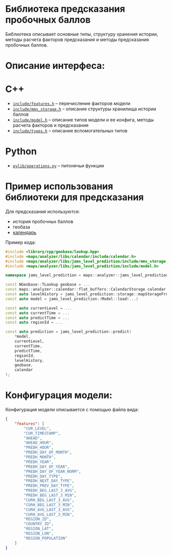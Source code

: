 Библиотека предсказания пробочных баллов
===

Библиотека описывает основные типы, структуру хранения истории, методы расчета факторов предсказания и методы предсказания пробочных баллов.

Описание интерфеса:
===

C++
==
- [`include/features.h`](include/features.h) – перечисление факторов модели
- [`include/mms_storage.h`](include/mms_storage.h) – описание структуры хранилища истории баллов
- [`include/model.h`](include/model.h) – описание типов модели и ее конфига, методы расчета факторов и предсказания
- [`include/types.h`](include/types.h) – описание вспомогательных типов

Python
==
- [`pylib/operations.py`](pylib/operations.py) – питонячьи функции

Пример использования библиотеки для предсказания
===
Для предсказания используются:
- история пробочных баллов
- геобаза
- [календарь](/arc/trunk/arcadia/maps/analyzer/libs/calendar)

Пример кода:
```cpp
#include <library/cpp/geobase/lookup.hpp>
#include <maps/analyzer/libs/calendar/include/calendar.h>
#include <maps/analyzer/libs/jams_level_prediction/include/mms_storage.h>
#include <maps/analyzer/libs/jams_level_prediction/include/model.h>

namespace jams_level_prediction = maps::analyzer::jams_level_prediction;

const NGeobase::TLookup geobase = ...
const maps::analyzer::calendar::flat_buffers::CalendarStorage calendar = ...
const auto levelHistory = jams_level_prediction::storage::mapStorageFromFile(...);
const auto model = jams_level_prediction::Model::load(...)

const auto currentLevel = ...
const auto currentTime = ...
const auto predictTime = ...
const auto regionId = ...

const auto prediction = jams_level_prediction::predict(
    *model,
    currentLevel,
    currentTime,
    predictTime,
    regionId,
    levelHistory,
    geobase,
    calendar
);
```

Конфигурация модели:
===
Конфигурация модели описывается с помощью файла вида:
```json
{
    "features": [
        "CUR_LEVEL",
        "CUR_TIMESTAMP",
        "AHEAD",
        "AHEAD_HOUR",
        "PREDH_HOUR",
        "PREDH_DAY_OF_MONTH",
        "PREDH_MONTH",
        "PREDH_YEAR",
        "PREDH_DAY_OF_YEAR",
        "PREDH_DAY_OF_YEAR_NORM",
        "PREDH_DAY_TYPE",
        "PREDH_NEXT_DAY_TYPE",
        "PREDH_PREV_DAY_TYPE",
        "PREDH_BEG_LAST_3_AVG",
        "PREDH_BEG_LAST_3_MIN",
        "CURH_BEG_LAST_3_AVG",
        "CURH_BEG_LAST_3_MIN",
        "CURH_AVG_LAST_3_AVG",
        "CURH_AVG_LAST_3_MIN",
        "REGION_ID",
        "COUNTRY_ID",
        "REGION_LAT",
        "REGION_LON",
        "REGION_POPULATION"
    ]
}
```
